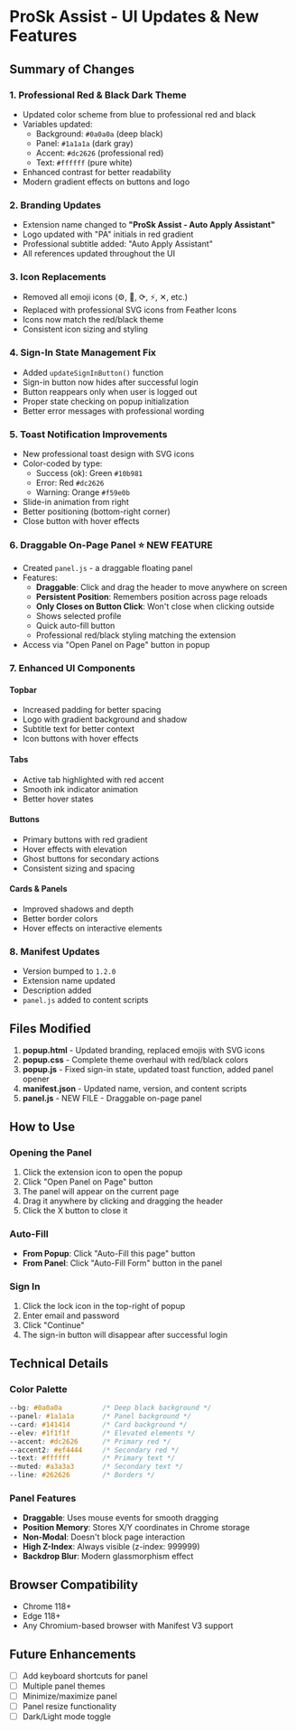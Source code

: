 # ProSk Assist - UI Updates & New Features

## Summary of Changes

### 1. **Professional Red & Black Dark Theme**
- Updated color scheme from blue to professional red and black
- Variables updated:
  - Background: `#0a0a0a` (deep black)
  - Panel: `#1a1a1a` (dark gray)
  - Accent: `#dc2626` (professional red)
  - Text: `#ffffff` (pure white)
- Enhanced contrast for better readability
- Modern gradient effects on buttons and logo

### 2. **Branding Updates**
- Extension name changed to **"ProSk Assist - Auto Apply Assistant"**
- Logo updated with "PA" initials in red gradient
- Professional subtitle added: "Auto Apply Assistant"
- All references updated throughout the UI

### 3. **Icon Replacements**
- Removed all emoji icons (⚙️, 🔐, ⟳, ⚡, ✕, etc.)
- Replaced with professional SVG icons from Feather Icons
- Icons now match the red/black theme
- Consistent icon sizing and styling

### 4. **Sign-In State Management Fix**
- Added `updateSignInButton()` function
- Sign-in button now hides after successful login
- Button reappears only when user is logged out
- Proper state checking on popup initialization
- Better error messages with professional wording

### 5. **Toast Notification Improvements**
- New professional toast design with SVG icons
- Color-coded by type:
  - Success (ok): Green `#10b981`
  - Error: Red `#dc2626`
  - Warning: Orange `#f59e0b`
- Slide-in animation from right
- Better positioning (bottom-right corner)
- Close button with hover effects

### 6. **Draggable On-Page Panel** ⭐ NEW FEATURE
- Created `panel.js` - a draggable floating panel
- Features:
  - **Draggable**: Click and drag the header to move anywhere on screen
  - **Persistent Position**: Remembers position across page reloads
  - **Only Closes on Button Click**: Won't close when clicking outside
  - Shows selected profile
  - Quick auto-fill button
  - Professional red/black styling matching the extension
- Access via "Open Panel on Page" button in popup

### 7. **Enhanced UI Components**

#### Topbar
- Increased padding for better spacing
- Logo with gradient background and shadow
- Subtitle text for better context
- Icon buttons with hover effects

#### Tabs
- Active tab highlighted with red accent
- Smooth ink indicator animation
- Better hover states

#### Buttons
- Primary buttons with red gradient
- Hover effects with elevation
- Ghost buttons for secondary actions
- Consistent sizing and spacing

#### Cards & Panels
- Improved shadows and depth
- Better border colors
- Hover effects on interactive elements

### 8. **Manifest Updates**
- Version bumped to `1.2.0`
- Extension name updated
- Description added
- `panel.js` added to content scripts

## Files Modified

1. **popup.html** - Updated branding, replaced emojis with SVG icons
2. **popup.css** - Complete theme overhaul with red/black colors
3. **popup.js** - Fixed sign-in state, updated toast function, added panel opener
4. **manifest.json** - Updated name, version, and content scripts
5. **panel.js** - NEW FILE - Draggable on-page panel

## How to Use

### Opening the Panel
1. Click the extension icon to open the popup
2. Click "Open Panel on Page" button
3. The panel will appear on the current page
4. Drag it anywhere by clicking and dragging the header
5. Click the X button to close it

### Auto-Fill
- **From Popup**: Click "Auto-Fill this page" button
- **From Panel**: Click "Auto-Fill Form" button in the panel

### Sign In
1. Click the lock icon in the top-right of popup
2. Enter email and password
3. Click "Continue"
4. The sign-in button will disappear after successful login

## Technical Details

### Color Palette
```css
--bg: #0a0a0a          /* Deep black background */
--panel: #1a1a1a       /* Panel background */
--card: #141414        /* Card background */
--elev: #1f1f1f        /* Elevated elements */
--accent: #dc2626      /* Primary red */
--accent2: #ef4444     /* Secondary red */
--text: #ffffff        /* Primary text */
--muted: #a3a3a3       /* Secondary text */
--line: #262626        /* Borders */
```

### Panel Features
- **Draggable**: Uses mouse events for smooth dragging
- **Position Memory**: Stores X/Y coordinates in Chrome storage
- **Non-Modal**: Doesn't block page interaction
- **High Z-Index**: Always visible (z-index: 999999)
- **Backdrop Blur**: Modern glassmorphism effect

## Browser Compatibility
- Chrome 118+
- Edge 118+
- Any Chromium-based browser with Manifest V3 support

## Future Enhancements
- [ ] Add keyboard shortcuts for panel
- [ ] Multiple panel themes
- [ ] Minimize/maximize panel
- [ ] Panel resize functionality
- [ ] Dark/Light mode toggle
